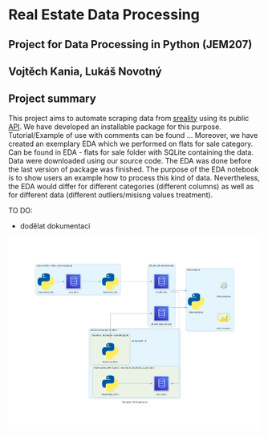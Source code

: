 # Real Estate Data Processing
## Project for Data Processing in Python (JEM207)
## Vojtěch Kania, Lukáš Novotný

## Project summary

This project aims to automate scraping data from [sreality](https://www.sreality.cz/) using its public [API](https://www.sreality.cz/api/cs/v2/estates?).
We have developed an installable package for this purpose. Tutorial/Example of use with comments can be found ...
Moreover, we have created an exemplary EDA which we performed on flats for sale category. Can be found in EDA - flats for sale folder with SQLite containing the data. Data were downloaded using our source code. The EDA was done before the last version of package was finished. The purpose of the EDA notebook is to show users an example how to process this kind of data. Nevertheless, the EDA would differ for different categories (different columns) as well as for different data (different outliers/misisng values treatment).

TO DO:

- dodělat dokumentaci


![Our Architecture with DB](scraper_of_sreality.cz.png)
